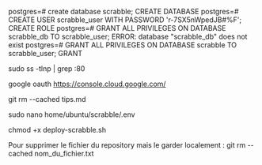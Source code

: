 
postgres=# create database scrabble;
CREATE DATABASE
postgres=# CREATE USER scrabble_user WITH PASSWORD 'r-7SX5nWpedJB#%F';
CREATE ROLE
postgres=# GRANT ALL PRIVILEGES ON DATABASE scrabble_db TO scrabble_user;
ERROR:  database "scrabble_db" does not exist
postgres=# GRANT ALL PRIVILEGES ON DATABASE scrabble TO scrabble_user;
GRANT




sudo ss -tlnp | grep :80




google oauth https://console.cloud.google.com/


git rm --cached tips.md

sudo nano home/ubuntu/scrabble/.env

chmod +x deploy-scrabble.sh

Pour supprimer le fichier du repository mais le garder localement :
git rm --cached nom_du_fichier.txt